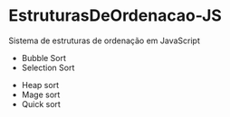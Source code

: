 # EstruturasDeOrdenacao-JS
Sistema de estruturas de ordenação em JavaScript
- Bubble Sort
- Selection Sort
* Heap sort
* Mage sort
* Quick sort
